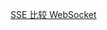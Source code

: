 [SSE 比较 WebSocket](https://www.ibm.com/developerworks/cn/web/wa-http-server-push-with-websocket-sse/index.html)
